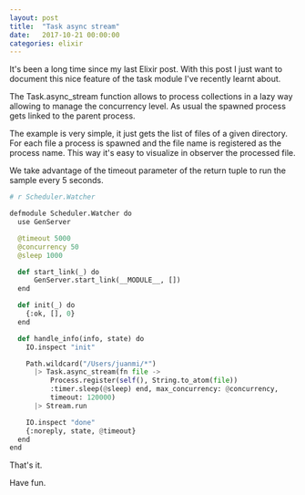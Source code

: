 ```yaml
---
layout: post
title:  "Task async stream"
date:   2017-10-21 00:00:00
categories: elixir
---
```


It's been a long time since my last Elixir post. With this post I just want
to document this nice feature of the task module I've recently learnt about.

The Task.async_stream function allows to process collections in a lazy way allowing
to manage the concurrency level. As usual the spawned process gets linked
to the parent process.

The example is very simple, it just gets the list of files of a given directory.
For each file a process is spawned and the file name is registered as the
process name. This way it's easy to visualize in observer the processed file.

We take advantage of the timeout parameter of the return tuple to run the
sample every 5 seconds.

```python
# r Scheduler.Watcher

defmodule Scheduler.Watcher do
  use GenServer

  @timeout 5000
  @concurrency 50
  @sleep 1000

  def start_link(_) do
      GenServer.start_link(__MODULE__, [])
  end

  def init(_) do
    {:ok, [], 0}
  end

  def handle_info(info, state) do
    IO.inspect "init"

    Path.wildcard("/Users/juanmi/*")
      |> Task.async_stream(fn file ->
          Process.register(self(), String.to_atom(file))
          :timer.sleep(@sleep) end, max_concurrency: @concurrency,
          timeout: 120000)
      |> Stream.run

    IO.inspect "done"
    {:noreply, state, @timeout}
  end
end
```

That's it.

Have fun.
